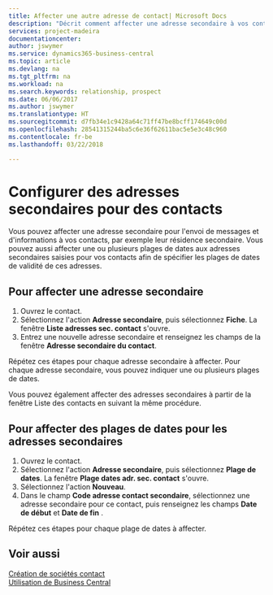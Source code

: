 ```yaml
---
title: Affecter une autre adresse de contact| Microsoft Docs
description: "Décrit comment affecter une adresse secondaire à vos contacts ou prospects, où ils reçoivent parfois des informations."
services: project-madeira
documentationcenter: 
author: jswymer
ms.service: dynamics365-business-central
ms.topic: article
ms.devlang: na
ms.tgt_pltfrm: na
ms.workload: na
ms.search.keywords: relationship, prospect
ms.date: 06/06/2017
ms.author: jswymer
ms.translationtype: HT
ms.sourcegitcommit: d7fb34e1c9428a64c71ff47be8bcff174649c00d
ms.openlocfilehash: 28541315244ba5c6e36f62611bac5e5e3c48c960
ms.contentlocale: fr-be
ms.lasthandoff: 03/22/2018

---
```

# <a name="set-up-alternative-addresses-for-contacts"></a>Configurer des adresses secondaires pour des contacts
Vous pouvez affecter une adresse secondaire pour l'envoi de messages et d'informations à vos contacts, par exemple leur résidence secondaire. Vous pouvez aussi affecter une ou plusieurs plages de dates aux adresses secondaires saisies pour vos contacts afin de spécifier les plages de dates de validité de ces adresses.

## <a name="to-assign-an-alternate-address"></a>Pour affecter une adresse secondaire
1. Ouvrez le contact.
2. Sélectionnez l'action **Adresse secondaire**, puis sélectionnez **Fiche**. La fenêtre **Liste adresses sec. contact** s'ouvre.
3. Entrez une nouvelle adresse secondaire et renseignez les champs de la fenêtre **Adresse secondaire du contact**.

Répétez ces étapes pour chaque adresse secondaire à affecter. Pour chaque adresse secondaire, vous pouvez indiquer une ou plusieurs plages de dates.

Vous pouvez également affecter des adresses secondaires à partir de la fenêtre Liste des contacts en suivant la même procédure.

## <a name="to-assign-an-alternate-address-date-range"></a>Pour affecter des plages de dates pour les adresses secondaires
1. Ouvrez le contact.
2. Sélectionnez l'action **Adresse secondaire**, puis sélectionnez **Plage de dates**. La fenêtre **Plage dates adr. sec. contact** s'ouvre.
3. Sélectionnez l'action **Nouveau**.
4. Dans le champ **Code adresse contact secondaire**, sélectionnez une adresse secondaire pour ce contact, puis renseignez les champs **Date de début** et **Date de fin** .

Répétez ces étapes pour chaque plage de dates à affecter.

## <a name="see-also"></a>Voir aussi
[Création de sociétés contact](marketing-create-contact-companies.md)  
[Utilisation de Business Central](ui-work-product.md)

